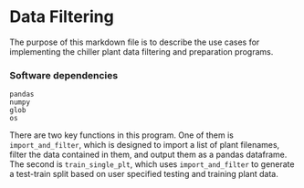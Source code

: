 # Data Filtering

The purpose of this markdown file is to describe the use cases for implementing the chiller plant data filtering and preparation programs.

### Software dependencies

```
pandas
numpy
glob
os
```

There are two key functions in this program. One of them is `import_and_filter`, which is designed to import a list of plant filenames, filter the data contained in them, and output them as a pandas dataframe. The second is `train_single_plt`, which uses `import_and_filter` to generate a test-train split based on user specified testing and training plant data.